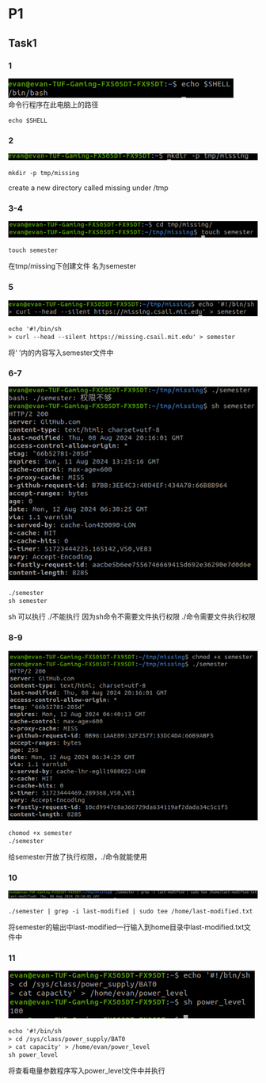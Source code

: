 # P1  
## Task1  
### 1  
![](1.png)  
命令行程序在此电脑上的路径   
```
echo $SHELL
```
### 2  
![](2.png)  
```
mkdir -p tmp/missing
```
create a new directory called missing under /tmp  
### 3-4  
![](3~4.png)  
```
touch semester
```
在tmp/missing下创建文件 名为semester  
### 5  
![](5.png)  
```
echo '#!/bin/sh 
> curl --head --silent https://missing.csail.mit.edu' > semester
```
将‘ ’内的内容写入semester文件中
### 6-7  
![](6-7.png)  
```
./semester
sh semester
```
sh 可以执行 ./不能执行  因为sh命令不需要文件执行权限 ./命令需要文件执行权限
### 8-9  
![](8-9.png)  
```
chomod +x semester
./semester
```
给semester开放了执行权限，./命令就能使用  
### 10  
![](10.png)  
```
./semester | grep -i last-modified | sudo tee /home/last-modified.txt
```
将semester的输出中last-modified一行输入到home目录中last-modified.txt文件中  
### 11  
![](11.png)  
```
echo '#!/bin/sh 
> cd /sys/class/power_supply/BAT0 
> cat capacity' > /home/evan/power_level
sh power_level
```
将查看电量参数程序写入power_level文件中并执行  

